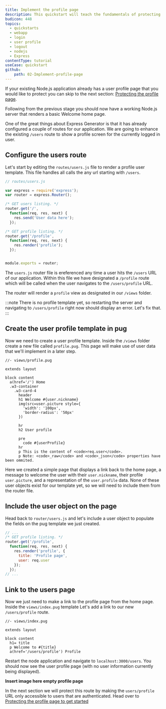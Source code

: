 ```yaml
---
title: Implement the profile page
description: This quickstart will teach the fundamentals of protecting parts of a Node.js application. We'll use Auth0 to greatly speed up the implementation of a user system.
budicon: 448
topics:
  - quickstarts
  - webapp
  - login
  - user profile
  - logout
  - nodejs
  - Express
contentType: tutorial
useCase: quickstart
github:
    path: 02-Implement-profile-page
---
```


If your existing Node.js application already has a user profile page that you would like to protect you can skip to the next section: [Protecting the profile page](/quickstart/webapp/nodejs2/03-Protect-profile-page).

Following from the previous stage you should now have a working Node.js server that renders a basic Welcome home page.

One of the great things about Express Generator is that it has already configured a couple of routes for our application. We are going to enhance the existing `/users` route to show a profile screen for the currently logged in user.

## Configure the users route

Let's start by editing the `routes/users.js` file to render a profile user template. This file handles all calls the any url starting with `/users`.

```javascript
// routes/users.js

var express = require('express');
var router = express.Router();

/* GET users listing. */
router.get('/', 
  function(req, res, next) {
    res.send('User data here');
  });

/* GET profile listing. */
router.get('/profile', 
  function(req, res, next) {
    res.render('profile');
  });


module.exports = router;

```

The `users.js` router file is ereferenced any time a user hits the `/users` URL of our application. Within this file we have designated a `/profile` route which will be called when the user navigates to the `/users/profile` URL.

The router will render a `profile` view as designated in our `/views` folder. 

:::note
There is no profile template yet, so restarting the server and navigating to `/users/profile` right now should display an error. Let's fix that.
:::

## Create the user profile template in pug

Now we need to create a user profile template. Inside the `/views` folder create a new file called `profile.pug`. This page will make use of user data that we'll implement in a later step.

```pug
//- views/profile.pug

extends layout

block content
  a(href='/') Home
  .w3-container
    .w3-card-4
      header
      h1 Welcome #{user.nickname}
      img(src=user.picture style={
        'width': '100px', 
        'border-radius': '50px'
      })

      hr
      h2 User profile

      pre
        code #{userProfile}
      hr
      p This is the content of <code>req.user</code>.
      p Note: <code>_raw</code> and <code>_json</code> properties have been ommited.
``` 

Here we created a simple page that displays a link back to the home page, a message to welcome the user with their `user.nickname`, their profile `user.picture`, and a representation of the `user.profile` data. None of these user objects exist for our template yet, so we will need to include them from the router file.

## Include the user object on the page

Head back to `router/users.js` and let's include a user object to populate the fields on the pug template we just created.

```javascript
// ...
/* GET profile listing. */
router.get('/profile', 
  function(req, res, next) {
    res.render('profile', {
      title: 'Profile page',
      user: req.user
    });
  });
// ...
```

## Link to the users page

Now we just need to make a link to the profile page from the home page. Inside the `views/index.pug` template Let's add a link to our new `/users/profile` route.
```pug
//- views/index.pug

extends layout

block content
  h1= title
  p Welcome to #{title}
  a(href='/users/profile') Profile
```

Restart the node application and navigate to `localhost:3000/users`. You should now see the user profile page (with no user information currently being displayed).

**Insert image here empty profile page**

In the next section we will protect this route by making the `users/profile` URL only accessible to users that are authenticated. Head over to [Protecting the profile page to get started](/quickstart/webapp/nodejs2/03-Protect-profile-page)


